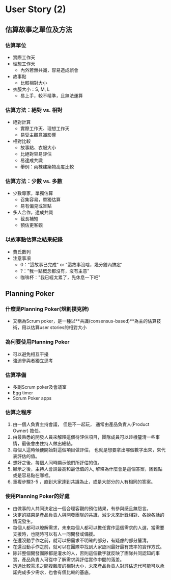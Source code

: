 # User Story \(2\)

## 估算故事之單位及方法

### 估算單位

* 實際工作天
* 理想工作天
  * 內外若無共識，容易造成誤會
* 故事點
  * 比較相對大小
* 衣服大小：S, M, L
  * 易上手，較不精準，且無法運算

### 估算方法：絕對 vs. 相對

* 絕對計算
  * 實際工作天、理想工作天
  * 易受主觀意識影響
* 相對比較
  * 故事點、衣服大小
  * 比絕對容易評估
  * 易達成共識
  * 舉例：兩棟建築物高度比較

### 估算方法：少數 vs. 多數

* 少數專家，單獨估算
  * 召集容易，單獨估算
  * 易有偏見或盲點
* 多人合作，達成共識
  * 截長補短
  * 預估更客觀

### 以故事點估算之結果紀錄

* 費氏數列
* 注意事項
  * 0："這故事已完成" or "這故事沒啥，幾分鐘內搞定'
  * ?："我一點概念都沒有，沒有主意"
  * 咖啡杯："我已經太累了，先休息一下吧"

## Planning Poker

### 什麼是Planning Poker\(規劃撲克牌\)

* 又稱為Scrum poker，是一種以**共識\(consensus-based\)**為主的估算技術，用以估算user stories的相對大小

### 為何要使用Planning Poker

* 可以避免相互干擾
* 強迫參與者獨立思考

### 估算準備

* 多副Scrum poker及會議室
* Egg timer
* Scrum Poker apps

### 估算之程序

1. 由一個人負責主持會議， 但是不一起玩， 通常由產品負責人(Product Owner) 擔任。
2. 由最熟悉的開發人員來解釋這個待評估項目，團隊成員可以趁機釐清一些事情，最後會由住持人做出總結。
3. 每個人這時候便開始對這個項目做評估， 也就是想要拿出哪個數字出來，來代表評估的值。
4. 想好之後，每個人同時顯示他們所評估的值。
5. 顯示之後，主持人會請最高和最低值的人, 解釋為什麼會是這個答案，困難點或是容易點在哪裡。
6. 重複步驟3-5 ，直到大家達到共識為止，或是大部分的人有相同的答案。

### 使用Planning Poker的好處

* 由做事的人共同決定出一個合理客觀的預估結果，有參與感且無怨言。
* 決定的結果是產品負責人與開發團隊的共識，減少未來針鋒相對、各說各話的情況發生。
* 每個人都可以瞭解需求，未來每個人都可以擔任實作這個需求的人選，當需要支援時，也隨時可以有人一同開發或備援。
* 在還沒動手作之前，就可以把需求不明確的部分，有疑慮的部分釐清。
* 在還沒動手作之前，就可以在團隊中找到大家認同最好最有效率的實作方式。
* 除非整個開發團隊都是灌水的人，否則這個數字就反映了團隊共同認知的事實，產品負責人可從中了解需求與評估實作中間的落差。
* 透過比較需求之間複雜度的相對大小，未來產品負責人對評估迭代可能可以承諾完成多少需求，也會有個比較的基底。
